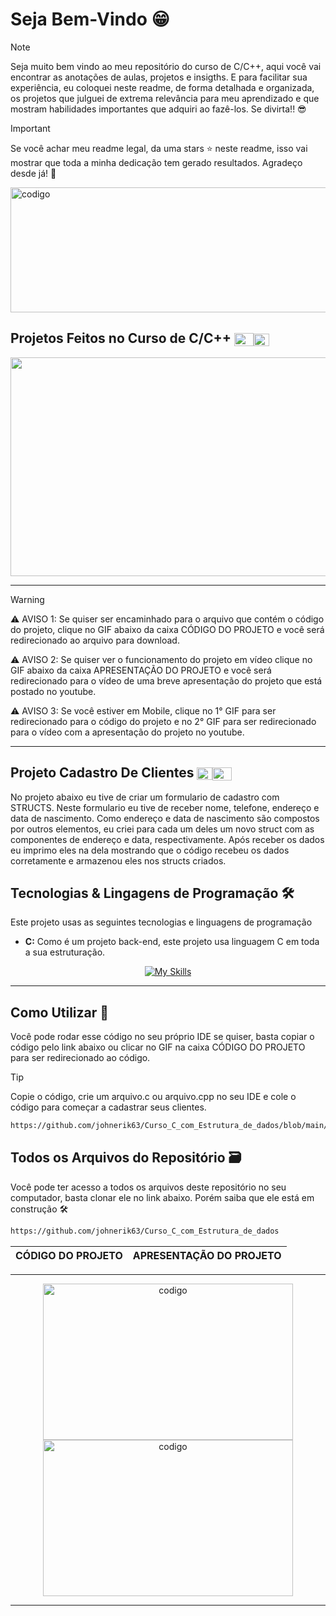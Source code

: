 # Seja Bem-Vindo 😁


> [!NOTE]
> Seja muito bem vindo ao meu repositório do curso de C/C++, aqui você vai encontrar as anotações de aulas, projetos e insigths. E para facilitar sua experiência, eu coloquei neste readme, 
>  de forma detalhada e organizada, os projetos que julguei de extrema relevância para meu aprendizado e que mostram habilidades importantes que adquiri ao fazê-los. Se divirta!! 😎

>[!IMPORTANT]
> Se você achar meu readme legal, da uma stars ⭐ neste readme, isso vai mostrar que toda a minha dedicação tem gerado resultados. Agradeço desde já! 🤝

<img src="https://github.com/user-attachments/assets/16a79a0e-238e-403f-b7e0-84c770e0d202" alt = "codigo" width="1200" height="200">


## Projetos Feitos no Curso de C/C++ <img align="center" alt="C++" height="21" width="31" src="https://icongr.am/devicon/cplusplus-original.svg?size=128&color=currentColor"><img align="center" alt="C" height="20" width="25" src="https://cdn.jsdelivr.net/gh/devicons/devicon/icons/c/c-original.svg">

<div align='center'>


<img src="https://github.com/user-attachments/assets/2de1f2b6-2e2f-499f-9641-03f7dac20f8f" alt = "codigo" width="1200" height="350">

</div>

___

> [!WARNING]
>⚠️ AVISO 1: Se quiser ser encaminhado para o arquivo que contém o código do projeto, clique no GIF abaixo da caixa CÓDIGO DO PROJETO e você será redirecionado ao arquivo para download.&nbsp;
> 
>⚠️ AVISO 2: Se quiser ver o funcionamento do projeto em vídeo clique no GIF abaixo da caixa APRESENTAÇÃO DO PROJETO e você será redirecionado para o vídeo de uma breve apresentação do projeto que está postado no youtube.
>
> ⚠️ AVISO 3: Se você estiver em Mobile, clique no 1° GIF para ser redirecionado para o código do projeto e no 2° GIF para ser redirecionado para o vídeo com a apresentação do projeto no youtube.
___




 ## Projeto Cadastro De Clientes  <img align="center" alt="C" height="20" width="25" src="https://cdn.jsdelivr.net/gh/devicons/devicon/icons/c/c-original.svg"><img align="center" alt="C++" height="21" width="31" src="https://icongr.am/devicon/cplusplus-original.svg?size=128&color=currentColor">

No projeto abaixo eu tive de criar um formulario de cadastro com STRUCTS. Neste formulario eu tive de receber nome, telefone, endereço e data de nascimento. Como endereço  e data de nascimento são compostos por outros elementos, eu criei para cada um deles um novo struct com as componentes de endereço e data, respectivamente. Após receber os dados eu imprimo eles na dela mostrando que o código recebeu os dados corretamente e armazenou eles nos structs criados.

## Tecnologias & Lingagens de Programação 🛠️ 

Este projeto usas as seguintes tecnologias e linguagens de programação
* <strong>C:</strong> Como é um projeto back-end, este projeto usa linguagem C em toda a sua estruturação. 

<div align="center">
 
[![My Skills](https://skillicons.dev/icons?i=c)](https://skillicons.dev)

</div>

---

## Como Utilizar 🚀
Você pode rodar esse código no seu próprio IDE se quiser, basta copiar o código pelo link abaixo ou clicar no GIF na caixa CÓDIGO DO PROJETO para ser redirecionado ao código. 
>[!TIP]
>Copie o código, crie um arquivo.c ou arquivo.cpp no seu IDE e cole o código para começar a cadastrar seus clientes.


```bash
https://github.com/johnerik63/Curso_C_com_Estrutura_de_dados/blob/main/Projetos/Cadastro-Clientes.c
```
## Todos os Arquivos do Repositório 🗃️
Você pode ter acesso a todos os arquivos deste repositório no seu computador, basta clonar ele no link abaixo. Porém saiba que ele está em construção 🛠️

```bash
https://github.com/johnerik63/Curso_C_com_Estrutura_de_dados
```

</div>



<div align='center'>

|  CÓDIGO DO PROJETO |APRESENTAÇÃO DO PROJETO |
|---------------------------------------------|--------------------------------------------------|

---

<a href="https://github.com/johnerik63/Curso_C_com_Estrutura_de_dados/blob/main/08%20-%20Structs/Aula52.c"><img src="https://github.com/user-attachments/assets/e91b0635-e549-4149-8f26-39d82134c742" alt = "codigo" width="400" height="250" max-width = 100%></a>  <a href="https://youtu.be/gpWL-qO0wLM"><img src="https://github.com/user-attachments/assets/041b3138-ab49-458c-82b5-1b48977e0ea9" alt = "codigo" width="400" height="250" max-width=100%></a>

---


</div>

